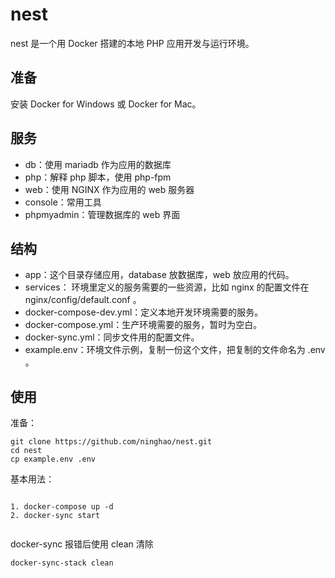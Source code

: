# nest

nest 是一个用 Docker 搭建的本地 PHP 应用开发与运行环境。

## 准备

安装 Docker for Windows 或 Docker for Mac。

## 服务

* db：使用 mariadb 作为应用的数据库
* php：解释 php 脚本，使用 php-fpm
* web：使用 NGINX 作为应用的 web 服务器
* console：常用工具
* phpmyadmin：管理数据库的 web 界面

## 结构

* app：这个目录存储应用，database 放数据库，web 放应用的代码。
* services： 环境里定义的服务需要的一些资源，比如 nginx 的配置文件在 nginx/config/default.conf 。
* docker-compose-dev.yml：定义本地开发环境需要的服务。
* docker-compose.yml：生产环境需要的服务，暂时为空白。
* docker-sync.yml：同步文件用的配置文件。
* example.env：环境文件示例，复制一份这个文件，把复制的文件命名为 .env 。

## 使用

准备：

```
git clone https://github.com/ninghao/nest.git
cd nest
cp example.env .env
```

基本用法：

```

1. docker-compose up -d
2. docker-sync start


```

docker-sync 报错后使用 clean 清除

```
docker-sync-stack clean

```
